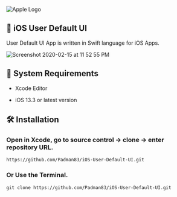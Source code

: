 ![Apple Logo](https://user-images.githubusercontent.com/45048950/73131198-bca1e580-4041-11ea-8f8d-ebfd844f0e64.png) 

## 📱 iOS User Default UI

User Default UI App is written in Swift language for iOS Apps.

![Screenshot 2020-02-15 at 11 52 55 PM](https://user-images.githubusercontent.com/45048950/74590968-865af300-504e-11ea-85ac-81f11a4b689c.png)

## 🧰 System Requirements

* Xcode Editor

* iOS 13.3 or latest version

## 🛠️ Installation

### Open in Xcode, go to source control -> clone -> enter repository URL.

```
https://github.com/Padman83/iOS-User-Default-UI.git
```

### Or Use the Terminal.

```
git clone https://github.com/Padman83/iOS-User-Default-UI.git
```
